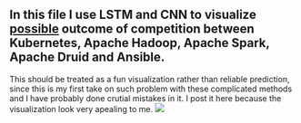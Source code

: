 ## In this file I use LSTM and CNN to visualize <ins>possible</ins> outcome of competition between Kubernetes, Apache Hadoop, Apache Spark, Apache Druid and Ansible.
This should be treated as a fun visualization rather than reliable prediction, since this is my first take on such problem with these complicated methods and I have probably done crutial mistakes in it. I post it here because the visualization look very apealing to me.
![](https://i.imgur.com/imhHqa4.png)

